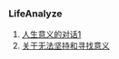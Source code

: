 ### LifeAnalyze

1. [人生意义的对话1](https://github.com/pop1030123/LifeAnalyze/blob/master/%E4%BA%BA%E7%94%9F%E6%84%8F%E4%B9%89%E7%9A%84%E5%AF%B9%E8%AF%9D1.md)
2. [关于无法坚持和寻找意义](https://github.com/pop1030123/LifeAnalyze/blob/master/%E5%85%B3%E4%BA%8E%E6%97%A0%E6%B3%95%E5%9D%9A%E6%8C%81%E5%92%8C%E5%AF%BB%E6%89%BE%E6%84%8F%E4%B9%89.md)
